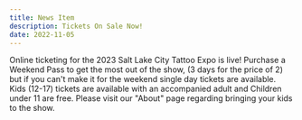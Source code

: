 ```yaml
---
title: News Item
description: Tickets On Sale Now!
date: 2022-11-05
---
```

O﻿nline ticketing for the 2023 Salt Lake City Tattoo Expo is live! Purchase a Weekend Pass to get the most out of the show, (3 days for the price of 2) but if you can't make it for the weekend single day tickets are available.  Kids (12-17) tickets are available with an accompanied adult and Children under 11 are free. Please visit our "About" page regarding bringing your kids to the show.